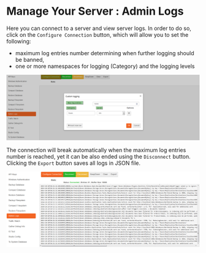 ﻿# Manage Your Server : Admin Logs

Here you can connect to a server and view server logs. In order to do so, click on the `Configure Connection` button, which will allow you to set the following:

- maximum log entries number determining when further logging should be banned,
- one or more namespaces for logging (Category) and the logging levels

![Figure 1. Manage Your Server. Admin Logs. Configure Connection.](images/manage_your_server-admin_logs-configure_connection-1.png)

The connection will break automatically when the maximum log entries number is reached, yet it can be also ended using the `Disconnect` button. Clicking the `Export` button saves all logs in JSON file.

![Figure 2. Manage Your Server. Admin Logs. Log Entries.](images/manage_your_server-log_entries-2.png)